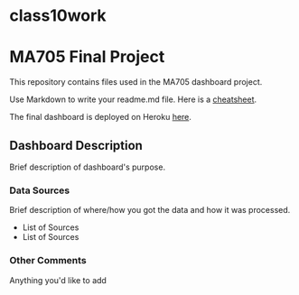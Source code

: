 # class10work
# MA705 Final Project

This repository contains files used in the MA705 dashboard project.

Use Markdown to write your readme.md file.  Here is a [cheatsheet](https://www.markdownguide.org/cheat-sheet/).

The final dashboard is deployed on Heroku [here](https://ma705bostonuniversities.herokuapp.com).

## Dashboard Description

Brief description of dashboard's purpose.

### Data Sources

Brief description of where/how you got the data and how it was processed.

- List of Sources
- List of Sources

### Other Comments

Anything you'd like to add
